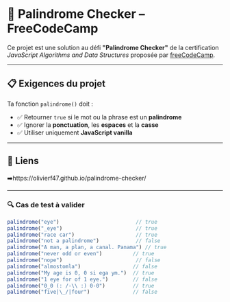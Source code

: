 # 🧠 Palindrome Checker – FreeCodeCamp

Ce projet est une solution au défi **"Palindrome Checker"** de la certification *JavaScript Algorithms and Data Structures* proposée par [freeCodeCamp](https://www.freecodecamp.org/learn/).

---

## 📋 Exigences du projet

Ta fonction `palindrome()` doit :

- ✅ Retourner `true` si le mot ou la phrase est un **palindrome**
- ✅ Ignorer la **ponctuation**, les **espaces** et la **casse**
- ✅ Utiliser uniquement **JavaScript vanilla**

---

## 🔗 Liens

➡️https://olivierf47.github.io/palindrome-checker/

---

### 🔍 Cas de test à valider

```js
palindrome("eye")                         // true
palindrome("_eye")                        // true
palindrome("race car")                    // true
palindrome("not a palindrome")            // false
palindrome("A man, a plan, a canal. Panama") // true
palindrome("never odd or even")          // true
palindrome("nope")                        // false
palindrome("almostomla")                 // false
palindrome("My age is 0, 0 si ega ym.")  // true
palindrome("1 eye for of 1 eye.")        // false
palindrome("0_0 (: /-\\ :) 0-0")         // true
palindrome("five|\_/|four")              // false